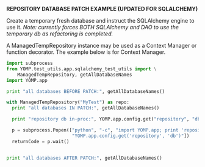 **REPOSITORY DATABASE PATCH EXAMPLE (UPDATED FOR SQLALCHEMY)**

Create a temporary fresh database and instruct the SQLAlchemy engine to use it.
_Note: currently forces BOTH SQLAlchemy and DAO to use the temporary db as
refactoring is completed._

A ManagedTempRepository instance may be used as a Context Manager or function
decorator. The example below is for Context Manager.

```python
import subprocess
from YOMP.test_utils.app.sqlalchemy_test_utils import \
    ManagedTempRepository, getAllDatabaseNames
import YOMP.app

print "all databases BEFORE PATCH:", getAllDatabaseNames()

with ManagedTempRepository("MyTest") as repo:
  print "all databases IN PATCH:", getAllDatabaseNames()

  print "repository db in-proc:", YOMP.app.config.get("repository", "db")

  p = subprocess.Popen(["python", "-c", "import YOMP.app; print 'repository db in subprocess:', "
                        "YOMP.app.config.get('repository', 'db')"])
  returnCode = p.wait()


print "all databases AFTER PATCH:", getAllDatabaseNames()
```
